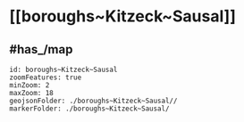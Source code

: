 # [[boroughs~Kitzeck~Sausal]] 


## #has_/map  



```leaflet
id: boroughs~Kitzeck~Sausal
zoomFeatures: true 
minZoom: 2 
maxZoom: 18
geojsonFolder: ./boroughs~Kitzeck~Sausal//
markerFolder: ./boroughs~Kitzeck~Sausal/
```
